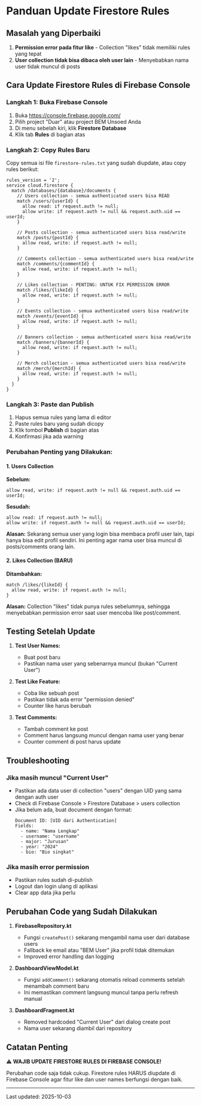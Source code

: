 # Panduan Update Firestore Rules

## Masalah yang Diperbaiki
1. **Permission error pada fitur like** - Collection "likes" tidak memiliki rules yang tepat
2. **User collection tidak bisa dibaca oleh user lain** - Menyebabkan nama user tidak muncul di posts

## Cara Update Firestore Rules di Firebase Console

### Langkah 1: Buka Firebase Console
1. Buka https://console.firebase.google.com/
2. Pilih project "Duar" atau project BEM Unsoed Anda
3. Di menu sebelah kiri, klik **Firestore Database**
4. Klik tab **Rules** di bagian atas

### Langkah 2: Copy Rules Baru
Copy semua isi file `firestore-rules.txt` yang sudah diupdate, atau copy rules berikut:

```
rules_version = '2';
service cloud.firestore {
  match /databases/{database}/documents {
    // Users collection - semua authenticated users bisa READ
    match /users/{userId} {
      allow read: if request.auth != null;
      allow write: if request.auth != null && request.auth.uid == userId;
    }

    // Posts collection - semua authenticated users bisa read/write
    match /posts/{postId} {
      allow read, write: if request.auth != null;
    }

    // Comments collection - semua authenticated users bisa read/write
    match /comments/{commentId} {
      allow read, write: if request.auth != null;
    }

    // Likes collection - PENTING: UNTUK FIX PERMISSION ERROR
    match /likes/{likeId} {
      allow read, write: if request.auth != null;
    }

    // Events collection - semua authenticated users bisa read/write
    match /events/{eventId} {
      allow read, write: if request.auth != null;
    }

    // Banners collection - semua authenticated users bisa read/write
    match /banners/{bannerId} {
      allow read, write: if request.auth != null;
    }

    // Merch collection - semua authenticated users bisa read/write
    match /merch/{merchId} {
      allow read, write: if request.auth != null;
    }
  }
}
```

### Langkah 3: Paste dan Publish
1. Hapus semua rules yang lama di editor
2. Paste rules baru yang sudah dicopy
3. Klik tombol **Publish** di bagian atas
4. Konfirmasi jika ada warning

### Perubahan Penting yang Dilakukan:

#### 1. Users Collection
**Sebelum:**
```
allow read, write: if request.auth != null && request.auth.uid == userId;
```

**Sesudah:**
```
allow read: if request.auth != null;
allow write: if request.auth != null && request.auth.uid == userId;
```

**Alasan:** Sekarang semua user yang login bisa membaca profil user lain, tapi hanya bisa edit profil sendiri. Ini penting agar nama user bisa muncul di posts/comments orang lain.

#### 2. Likes Collection (BARU)
**Ditambahkan:**
```
match /likes/{likeId} {
  allow read, write: if request.auth != null;
}
```

**Alasan:** Collection "likes" tidak punya rules sebelumnya, sehingga menyebabkan permission error saat user mencoba like post/comment.

## Testing Setelah Update

1. **Test User Names:**
   - Buat post baru
   - Pastikan nama user yang sebenarnya muncul (bukan "Current User")
   
2. **Test Like Feature:**
   - Coba like sebuah post
   - Pastikan tidak ada error "permission denied"
   - Counter like harus berubah
   
3. **Test Comments:**
   - Tambah comment ke post
   - Comment harus langsung muncul dengan nama user yang benar
   - Counter comment di post harus update

## Troubleshooting

### Jika masih muncul "Current User"
- Pastikan ada data user di collection "users" dengan UID yang sama dengan auth user
- Check di Firebase Console > Firestore Database > users collection
- Jika belum ada, buat document dengan format:
  ```
  Document ID: [UID dari Authentication]
  Fields:
    - name: "Nama Lengkap"
    - username: "username"
    - major: "Jurusan"
    - year: "2024"
    - bio: "Bio singkat"
  ```

### Jika masih error permission
- Pastikan rules sudah di-publish
- Logout dan login ulang di aplikasi
- Clear app data jika perlu

## Perubahan Code yang Sudah Dilakukan

1. **FirebaseRepository.kt**
   - Fungsi `createPost()` sekarang mengambil nama user dari database users
   - Fallback ke email atau "BEM User" jika profil tidak ditemukan
   - Improved error handling dan logging

2. **DashboardViewModel.kt**
   - Fungsi `addComment()` sekarang otomatis reload comments setelah menambah comment baru
   - Ini memastikan comment langsung muncul tanpa perlu refresh manual

3. **DashboardFragment.kt**
   - Removed hardcoded "Current User" dari dialog create post
   - Nama user sekarang diambil dari repository

## Catatan Penting

⚠️ **WAJIB UPDATE FIRESTORE RULES DI FIREBASE CONSOLE!**

Perubahan code saja tidak cukup. Firestore rules HARUS diupdate di Firebase Console agar fitur like dan user names berfungsi dengan baik.

---

Last updated: 2025-10-03

